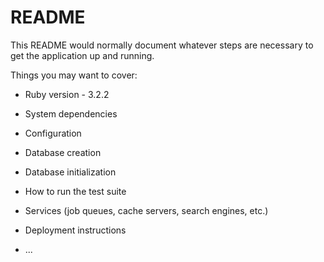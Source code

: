 # README

This README would normally document whatever steps are necessary to get the
application up and running.

Things you may want to cover:

* Ruby version - 3.2.2

* System dependencies

* Configuration

* Database creation

* Database initialization

* How to run the test suite

* Services (job queues, cache servers, search engines, etc.)

* Deployment instructions

* ...
